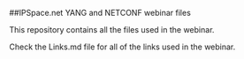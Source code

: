 ##IPSpace.net YANG and NETCONF webinar files

This repository contains all the files used in the webinar.

Check the Links.md file for all of the links used in the webinar.




